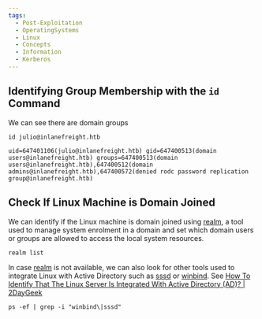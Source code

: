```yaml
---
tags:
  - Post-Exploitation
  - OperatingSystems
  - Linux
  - Concepts
  - Information
  - Kerberos
---
```

## Identifying Group Membership with the `id` Command

We can see there are domain groups

```shell-session
id julio@inlanefreight.htb

uid=647401106(julio@inlanefreight.htb) gid=647400513(domain users@inlanefreight.htb) groups=647400513(domain users@inlanefreight.htb),647400512(domain admins@inlanefreight.htb),647400572(denied rodc password replication group@inlanefreight.htb)
```
## Check If Linux Machine is Domain Joined

We can identify if the Linux machine is domain joined using [realm](https://access.redhat.com/documentation/en-us/red_hat_enterprise_linux/7/html/windows_integration_guide/cmd-realmd), a tool used to manage system enrolment in a domain and set which domain users or groups are allowed to access the local system resources.

```shell-session
realm list
```

In case [realm](https://access.redhat.com/documentation/en-us/red_hat_enterprise_linux/7/html/windows_integration_guide/cmd-realmd) is not available, we can also look for other tools used to integrate Linux with Active Directory such as [sssd](https://sssd.io/) or [winbind](https://www.samba.org/samba/docs/current/man-html/winbindd.8.html). See [How To Identify That The Linux Server Is Integrated With Active Directory (AD)? | 2DayGeek](https://www.2daygeek.com/how-to-identify-that-the-linux-server-is-integrated-with-active-directory-ad/)

```shell-session
ps -ef | grep -i "winbind\|sssd"
```
